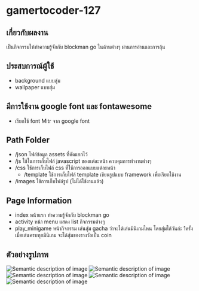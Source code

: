 # gamertocoder-127




## เกี่ยวกับผลงาน
เป็นกิจกรรมให้ทำความรู้จักกับ blockman go ในด้านต่างๆ ผ่านการอ่านและการลุ้น


## ประสบการณ์ผู้ใช้
- background แบบสุ่ม
- wallpaper แบบสุ่ม

## มีการใช้งาน google font และ fontawesome
- เรียกใช้ font Mitr จาก google font

## Path Folder
- /json ไฟล์ข้อมูล assets ที่คัดแยกไว้
- /js ใช้ในการเก็บไฟล์ javascript ของแต่ละหน้า ควบคุมการทำงานต่างๆ
- /css ใช้การเก็บไฟล์ css ที่ใช้การออกแบบแต่ละหน้า
    - /template ใช้การเก็บไฟล์ template เขียนรูปแบบ framework เพื่อเรียกใช้งาน
- /images ใช้การเก็บไฟล์รูป (ไม่ได้ใช้งานแล้ว)


## Page Information
- index หน้าแรก ทำความรู้จักกับ blockman go
- activity หน้า menu แสดง list กิจกรรมต่างๆ
- play_minigame หน้ากิจกรรม เล่นสุ่ม gacha ว่าจะได้เล่นมินิเกมไหน โดยสุ่มได้วันล่ะ 1ครั้ง เมื่อเล่นครบทุกมินิเกม จะได้สุ่มของรางวัลเป็น coin

## ตัวอย่างรูปภาพ
![Semantic description of image](https://i.imgur.com/f4snTPC.png "หน้าแรก")
![Semantic description of image](https://i.imgur.com/fGZ9moT.png "activity page")
![Semantic description of image](https://i.imgur.com/IdyZXee.png "activity page")
![Semantic description of image](https://i.imgur.com/RNiKzbi.png "play_minigame page")
![Semantic description of image](https://i.imgur.com/RfN9E3x.png "download page")